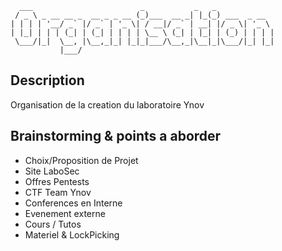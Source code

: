 ```
  ___                        _           _   _             
 / _ \ _ __ __ _  __ _ _ __ (_)___  __ _| |_(_) ___  _ __  
| | | | '__/ _` |/ _` | '_ \| / __|/ _` | __| |/ _ \| '_ \ 
| |_| | | | (_| | (_| | | | | \__ \ (_| | |_| | (_) | | | |
 \___/|_|  \__, |\__,_|_| |_|_|___/\__,_|\__|_|\___/|_| |_|
           |___/                                           
```

## Description
Organisation de la creation du laboratoire Ynov

## Brainstorming & points a aborder
* Choix/Proposition de Projet
* Site LaboSec
* Offres Pentests
* CTF Team Ynov
* Conferences en Interne 
* Evenement externe 
* Cours / Tutos
* Materiel & LockPicking

